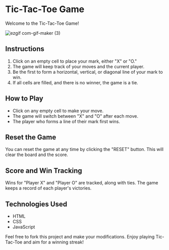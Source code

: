 # Tic-Tac-Toe Game

Welcome to the Tic-Tac-Toe Game!


![ezgif com-gif-maker (3)](https://github.com/kaciakk/tic-tac-toe/assets/95936444/c00ef7db-0a8a-47b7-98c8-6e0d29e5017d)


## Instructions

1. Click on an empty cell to place your mark, either "X" or "O."
2. The game will keep track of your moves and the current player.
3. Be the first to form a horizontal, vertical, or diagonal line of your mark to win.
4. If all cells are filled, and there is no winner, the game is a tie.

## How to Play

- Click on any empty cell to make your move.
- The game will switch between "X" and "O" after each move.
- The player who forms a line of their mark first wins.


## Reset the Game

You can reset the game at any time by clicking the "RESET" button. This will clear the board and the score.

## Score and Win Tracking

Wins for "Player X" and "Player O" are tracked, along with ties. The game keeps a record of each player's victories.

## Technologies Used

- HTML
- CSS
- JavaScript

Feel free to fork this project and make your modifications. Enjoy playing Tic-Tac-Toe and aim for a winning streak!
